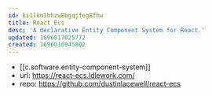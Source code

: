 ```yaml
---
id: ki1lkm1bhzw8bgqjfeg8fhw
title: React Ecs
desc: 'A declarative Entity Component System for React.'
updated: 1696017025772
created: 1696016945802
---
```


- [[c.software.entity-component-system]]
- url: https://react-ecs.ldlework.com/
- repo: https://github.com/dustinlacewell/react-ecs